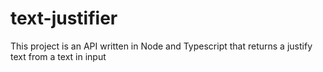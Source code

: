 # text-justifier
This project is an API written in Node and Typescript that returns a justify text from a text in input
